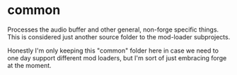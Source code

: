 # common

Processes the audio buffer and other general, non-forge specific things. This is considered just another source folder
to the mod-loader subprojects.

Honestly I'm only keeping this "common" folder here in case we need to one day support different mod loaders, but I'm
sort of just embracing forge at the moment.
